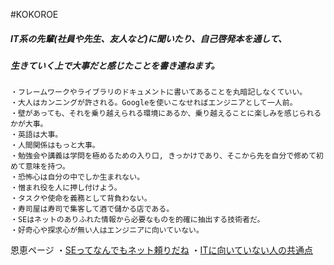 #KOKOROE  
##### *IT系の先輩(社員や先生、友人など)に聞いたり、自己啓発本を通して、*
##### *生きていく上で大事だと感じたことを書き連ねます。*
```
・フレームワークやライブラリのドキュメントに書いてあることを丸暗記しなくていい。
・大人はカンニングが許される。Googleを使いこなせればエンジニアとして一人前。
・壁があっても、それを乗り越えられる環境にあるか、乗り越えることに楽しみを感じられるかが大事。
・英語は大事。
・人間関係はもっと大事。
・勉強会や講義は学問を極めるための入り口, きっかけであり、そこから先を自分で修めて初めて意味を持つ。
・恐怖心は自分の中でしか生まれない。
・憎まれ役を人に押し付けよう。
・タスクや使命を義務として背負わない。
・寿司屋は寿司で集客して酒で儲かる店である。
・SEはネットのありふれた情報から必要なものを的確に抽出する技術者だ。
・好奇心や探求心が無い人はエンジニアに向いていない。
```
恩恵ページ
・[SEってなんでもネット頼りだね]("https://next.rikunabi.com/tech/docs/ct_s03600.jsp?p=000998")
・[ITに向いていない人の共通点]("https://paiza.hatenablog.com/entry/2017/08/21/%E3%80%8CIT%E3%82%A8%E3%83%B3%E3%82%B8%E3%83%8B%E3%82%A2%E3%81%AB%E5%90%91%E3%81%84%E3%81%A6%E3%81%84%E3%81%AA%E3%81%84%E4%BA%BA%E3%80%8D%E3%81%AB%E5%85%B1%E9%80%9A%E3%81%99%E3%82%8B5%E3%81%A4%E3%81%AE")

